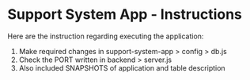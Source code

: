 # Support System App - Instructions

Here are the instruction regarding executing the application:
1. Make required changes in support-system-app > config > db.js
2. Check the PORT written in backend > server.js
3. Also included SNAPSHOTS of application and table description
